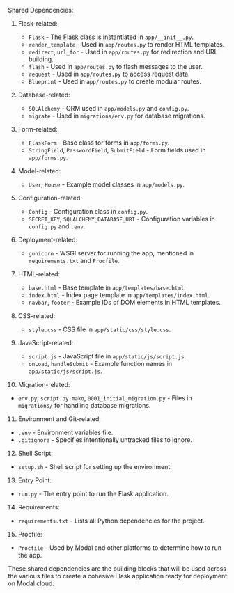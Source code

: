 Shared Dependencies:

1. Flask-related:
   - `Flask` - The Flask class is instantiated in `app/__init__.py`.
   - `render_template` - Used in `app/routes.py` to render HTML templates.
   - `redirect`, `url_for` - Used in `app/routes.py` for redirection and URL building.
   - `flash` - Used in `app/routes.py` to flash messages to the user.
   - `request` - Used in `app/routes.py` to access request data.
   - `Blueprint` - Used in `app/routes.py` to create modular routes.

2. Database-related:
   - `SQLAlchemy` - ORM used in `app/models.py` and `config.py`.
   - `migrate` - Used in `migrations/env.py` for database migrations.

3. Form-related:
   - `FlaskForm` - Base class for forms in `app/forms.py`.
   - `StringField`, `PasswordField`, `SubmitField` - Form fields used in `app/forms.py`.

4. Model-related:
   - `User`, `House` - Example model classes in `app/models.py`.

5. Configuration-related:
   - `Config` - Configuration class in `config.py`.
   - `SECRET_KEY`, `SQLALCHEMY_DATABASE_URI` - Configuration variables in `config.py` and `.env`.

6. Deployment-related:
   - `gunicorn` - WSGI server for running the app, mentioned in `requirements.txt` and `Procfile`.

7. HTML-related:
   - `base.html` - Base template in `app/templates/base.html`.
   - `index.html` - Index page template in `app/templates/index.html`.
   - `navbar`, `footer` - Example IDs of DOM elements in HTML templates.

8. CSS-related:
   - `style.css` - CSS file in `app/static/css/style.css`.

9. JavaScript-related:
   - `script.js` - JavaScript file in `app/static/js/script.js`.
   - `onLoad`, `handleSubmit` - Example function names in `app/static/js/script.js`.

10. Migration-related:
   - `env.py`, `script.py.mako`, `0001_initial_migration.py` - Files in `migrations/` for handling database migrations.

11. Environment and Git-related:
   - `.env` - Environment variables file.
   - `.gitignore` - Specifies intentionally untracked files to ignore.

12. Shell Script:
   - `setup.sh` - Shell script for setting up the environment.

13. Entry Point:
   - `run.py` - The entry point to run the Flask application.

14. Requirements:
   - `requirements.txt` - Lists all Python dependencies for the project.

15. Procfile:
   - `Procfile` - Used by Modal and other platforms to determine how to run the app.

These shared dependencies are the building blocks that will be used across the various files to create a cohesive Flask application ready for deployment on Modal cloud.